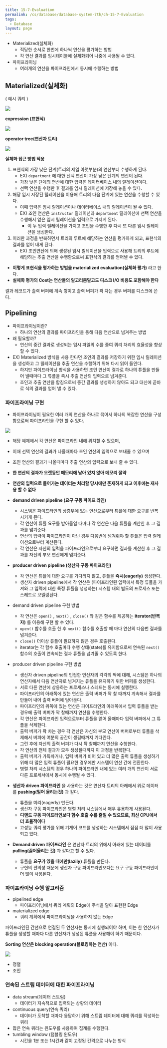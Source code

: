 ```yaml
---
title: 15-7-Evaluation
permalink: /cs/database/database-system-7th/ch-15-7-Evaluation
tags:
  - Database
layout: page
---
```

- Materialized(실체화)
	- 적당한 순서로 한번에 하나씩 연산을 평가하는 방법
	- 각 연산 결과를 임시테이블에 실체화되어 나중에 사용될 수 있다.
- 파이프라이닝
	- 여러개의 연산을 파이프라인에서 동시에 수행하는 방법

## Materialized(실체화)

( 예시 쿼리 )

![](/assets/database-system-15-07-01.png)

**expression (표현식)** 

![](/assets/database-system-15-07-02.png)

**operator tree(연산자 트리)** 

![](/assets/database-system-15-07-03.png)

**실체화 접근 방법 적용**

1. 표현식의 가장 낮은 단계(트리의 제일 아랫부분)의 연산부터 수행하게 된다.
	- EX) `department` 에 대한 선택 연산이 가장 낮은 단계의 연산이 된다.
	- 가장 낮은 단계의 연산에 대한 입력은 데이터베이스 내의 릴레이션이다.
	- 선택 연산을 수행한 후 결과를 임시 릴레이션에 저장해 놓을 수 있다.
2. 해당 임시 저장된 릴레이션을 이용해 트리의 다음 단계에 있는 연산을 수행할 수 있다.
	- 이때 입력은 임시 릴레이션이나 데이터베이스 내의 릴레이션이 될 수 있다.
	- EX) 조인 연산은 `instructor` 릴레이션과 `department` 릴레이션에 선택 연산을 수행해서 얻은 임시 릴레이션을 입력으로 가지게 된다.
		- 이 두 입력 릴레이션을 가지고 조인을 수행한 후 다시 또 다른 임시 릴레이션을 생성한다.
3. 이러한 과정을 반복하면서 트리의 루트에 해당하는 연산을 평가하게 되고, 표현식의 결과를 얻어 내게 된다.
	- EX) 조인연산에 의해 생성된 임시 릴레이션을 입력으로 사용해 트리의 루트에 해당하는 추출 연산을 수행함으로써 표현식의 결과를 얻어낼 수 있다.
- **이렇게 표현식을 평가하는 방법을 materialized evaluation(실체화 평가)** 라고 한다.
- **실체화 평가의 Cost는 연산들의 알고리즘말고도 디스크 I/O 비용도 포함해야 한다** 

결과 레코드가 출력 버퍼에 계속 쌓이고 출력 버퍼가 꽉 차는 경우 버퍼를 디스크에 쓴다.

## Pipelining

- 파이프라이닝이란?
	- 하나의 연산의 결과를 파이프라인을 통해 다음 연산으로 넘겨주는 방법
- 왜 필요할까?
	- 연산의 중간 결과로 생성되는 임시 파일의 수를 줄여 쿼리 처리의 효율성을 향상할 수 있다.
- EX) Materialized 방식을 사용 한다면 조인의 결과를 저장하기 위한 임시 릴레이션을 생성하고 그 릴레이션을 추출 연산을 수행하기 위해 다시 읽어 들인다.
	- 하지만 파이프라이닝 방식을 사용하면 조인 연산이 결과로 하나의 튜플을 만들어 낼때마다 그 튜플을 즉시 추출 연산의 입력으로 넘겨준다.
	- 조인과 추출 연산을 합침으로써 중간 결과를 생성하지 않아도 되고 대신에 곧바로 식의 결과를 얻어 낼 수 있다.

### 파이프라이닝 구현

- 파이프라이닝이 필요한 여러 개의 연산을 하나로 묶어서 하나의 복잡한 연산을 구성함으로써 파이프라인을 구현 할 수 있다.

![](/assets/database-system-15-07-03.png)

- 해당 예제에서 각 연산은 파이프라인 내에 위치할 수 있으며, 
- 이때 선택 연산의 결과가 나올때마다 조인 연산의 입력으로 보내줄 수 있으며
- 조인 연산의 결과가 나올때마다 추출 연산의 입력으로 보내 줄 수 있다.
- **한 연산의 결과가 오랫동안 메모리에 남아 있지 않아 메모리 절약** 
- **연산의 입력으로 들어가는 데이터는 처리할 당시에만 존재하게 되고 이후에는 재사용 할 수 없다** 


- **demand driven pipeline (요구 구동 파이프 라인)** 
	- 시스템은 파이프라인의 상층부에 있는 연산으로부터 튜플에 대한 요구를 반복시키게 된다.
	- 각 연산이 튜플 요구를 받아들일 때마다 각 연산은 다음 튜플을 계산한 후 그 결과를 넘겨준다.
	- 연산의 입력이 파이프라인이 아닌 경우 다음번에 넘겨줘야 할 튜플은 입력 릴레이션으로부터 계산된다.
	- 각 연산은 자신의 입력을 파이프라인으로부터 요구하면 결과를 계산한 후 그 결과를 자신의 부모 연산에게 넘겨준다.
- **producer driven pipeline (생산자 구동 파이프라인)** 
	- 각 연산은 튜플에 대한 요구를 기다리지 않고, 튜플을 **즉시(eagerly)** 생성한다.
	- 생산자 driven pipeline에서 각 연산은 (파이프라인된 입력에서 특정 튜플을 가져와 그 입력에 대한 특정 튜플을 생성하는) 시스템 내의 별도의 프로세스 또는 스레드로 모델링된다.
- demand driven pipeline 구현 방법
	- 각 연산은 `open()` , `next()` , `close()` 와 같은 함수를 제공하는 **iterator(반복자)** 를 이용해 구현 할 수 있다.
	- `open()` 함수를 호출 한 후 `next()` 함수를 호출할 때 마다 연산의 다음번 결과를 넘겨준다.
	- `close()` 더이상 튜플이 필요하지 않은 경우 호출된다.
	- iterator는 각 함수 호출마다 수행 상태(state)를 유지함으로써 연속된 `next()` 함수의 호출이 연속되는 결과 튜플을 넘겨줄 수 있도록 한다.
- producer driven pipeline 구현 방법
	- 생산자 driven pipeline의 인접한 연산자의 각각의 짝에 대해, 시스템은 하나의 연산자에서 다음 연산자로 넘겨지는 튜플을 유지하기 위한 버퍼를 생성한다.
	- 서로 다른 연산에 상응하는 프로세스나 스레드는 동시에 실행한다.
	- 파이프라인의 아래쪽에 있는 연산은 출력 버퍼가 꽉 찰 때까지 계속해서 결과를 만들어 내어 출력 버퍼에 담아둔다.
	- 파이프라인의 위쪽에 있는 연산은 파이프라인의 아래쪽에서 입력 튜플을 받는 경우에 출력 버퍼가 꽉 찰때까지 연산을 수행한다.
	- 각 연산은 파이프라인 입력으로부터 튜플을 얻어 올때마다 입력 버퍼에서 그 튜플을 삭제한다.
	- 출력 버퍼가 꽉 차는 경우 각 연산은 자신의 부모 연산이 버퍼로부터 튜플을 삭제해서 버퍼에 여분의 공간이 생길때까지 기다린다.
	- 그런 후에 자신의 출력 버퍼가 다시 꽉 찰때까지 연산을 수행한다.
	- 각 연산의 전체 결과가 모두 생성될때까지 이 과정을 반복한다.
	- 출력 버퍼가 가득차거나, 입력 버퍼가 비어 있고 더 많은 출력 튜플을 생성하기 위해 더 많은 입력 튜플이 필요한 경우에만 시스템이 연산 간에 전환한다.
	- 병렬 처리 시스템의 경우 하나의 파이프라인 내에 있는 여러 개의 연산이 서로 다른 프로세서에서 동시에 수행될 수 있다.
- **생산자 driven 파이프라인** 을 사용하는 것은 연산자 트리의 아래에서 위로 데이터를 **pushing(밀어 올리는것)** 과 같다.
	- 튜플을 미리(eagerly) 만든다.
	- 생산자 구동 파이프라인은 병렬 처리 시스템에서 매우 유용하게 사용된다.
	- **디멘드 구동 파이프라인보다 함수 호출 수를 줄일 수 있으므로, 최신 CPU에서 더 효율적이다** 
	- 고성능 쿼리 평가를 위해 기계어 코드를 생성하는 시스템에서 점점 더 많이 사용되고 있다.
- **Demand driven 파이프라인** 은 연산자 트리의 위에서 아래에 있는 데이터를 **pulling(끌어올리는 것)** 과 같다고 할 수 있다.
	- 튜플을 **요구가 있을 때에만(lazily)** 튜플을 만든다.
	- 구현의 편의성 때문에 생산자 구동 파이프라인보다는 요구 구동 파이프라인이 더 많이 사용된다.

### 파이프라이닝 수행 알고리즘

- pipelined edge
	- 파이프라이닝에서 쿼리 계획의 Edge에 주석을 달아 표현한 Edge
- materialized edge
	- 쿼리 계획에서 파이프라이닝을 사용하지 않는 Edge

파이프라인된 간선으로 연결된 두 연산자는 동시에 실행되어야 하며, 이는 한 연산자가 튜플을 생성할 때마다 다른 연산자가 생성된 튜플을 사용해야 하기 때문이다.

**Sorting 연산은 blocking operation(블로킹하는 연산)** 이다.

![](/assets/database-system-15-07-04.png)

- 정렬
- 조인


### 연속된 스트림 데이터에 대한 파이프라이닝

- data stream(데이터 스트림)
	- 데이터가 지속적으로 입력되는 상황의 데이터
- continuous query(연속 쿼리)
	- 데이터가 도착할 때마다 응답하기 위해 스트림 데이터에 대해 쿼리를 작성하는 쿼리
- 많은 연속 쿼리는 윈도우를 사용하여 집계를 수행한다.
- tumbling window (텀블링 윈도우)
	- 시간을 1분 또는 1시간과 같이 고정된 간격으로 나누는 방식
